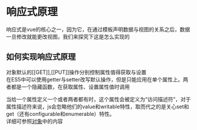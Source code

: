 # 响应式原理

响应式是vue的核心之一，因为它，在通过模板声明数据与视图的关系之后，数据一旦修改就能更改视图，我们来探究下这是怎么实现的

## 如何实现响应式原理

对象默认的[[GET]],[[PUT]]操作分别控制属性值得获取与设置  
在ES5中可以使用getter与setter改写默认操作，但是只能应用在单个属性上。两者都是一个隐藏函数，在获取属性、设置属性值时调用   

当给一个属性定义一个或者两者都有时，这个属性会被定义为“访问描述符”，对于属性描述符来说，js会忽略他们的value和writable特性，取而代之的是关心set和get（还有configurable和enumerable）特性。    
详细可参照[对象](../../../读书笔记/你不知道的JavaScript上卷/对象.md)中的内容